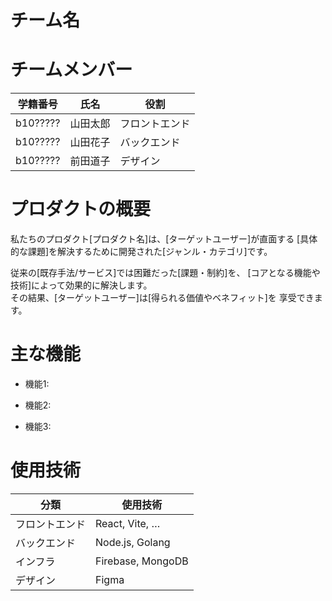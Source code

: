 <!-- README雛形, わかりやすい形であれば雛形は変えていただいても構いません -->

# チーム名
<!-- チーム名を記述 -->

# チームメンバー
<!-- チームメンバーを表形式で記述 -->

| 学籍番号 |     氏名     |      役割      |
|----------|--------------|----------------|
| b10????? | 山田太郎     | フロントエンド |
| b10????? | 山田花子     | バックエンド   |
| b10????? | 前田道子     | デザイン       |

# プロダクトの概要
<!-- エレベーターピッチ形式でプロダクトの概要を記述 -->

私たちのプロダクト[プロダクト名]は、[ターゲットユーザー]が直面する
[具体的な課題]を解決するために開発された[ジャンル・カテゴリ]です。  

従来の[既存手法/サービス]では困難だった[課題・制約]を、
[コアとなる機能や技術]によって効果的に解決します。  
その結果、[ターゲットユーザー]は[得られる価値やベネフィット]を
享受できます。

# 主な機能
<!-- 作成したプロダクトを機能ごとに説明 -->
<!-- スクリーンショットやGIF，プロモーション画像等を貼る -->

- 機能1:

- 機能2:

- 機能3: 

# 使用技術
<!-- 開発に使用したツール，システム構成図等をここに記述 -->

| 分類               | 使用技術              |
|--------------------|-----------------------|
| フロントエンド     | React, Vite, …        |
| バックエンド       | Node.js, Golang       |
| インフラ           | Firebase, MongoDB     |
| デザイン           | Figma                 |

